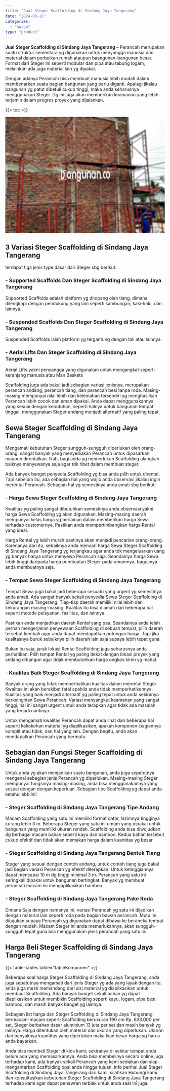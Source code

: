 ```yaml
---
title: "Jual Steger Scaffolding di Sindang Jaya Tangerang"
date: "2024-03-21"
categories: 
  - "harga"
type: "product"
---
```


**Jual Steger Scaffolding di Sindang Jaya Tangerang** – Perancah merupakan suatu struktur sementara yg digunakan untuk menyangga manusia dan material dalam perbaikan rumah ataupun baangunan-bangunan besar. Format dari Steger ini seperti modular dan pipa atau tabung logam, melainkan ada juga material lain yg dipakai.

Dengan adanya Perancah bisa membuat manusia lebih mudah dalam membenarkan suatu bagian bangunan yang perlu diganti. Apalagi jikalau bangunan yg patut dibetuli cukup tinggi, maka anda seharusnya menggunakan Steger. Dg ini juga akan memberikan keamanan yang lebih terjamin dalam progres proyek yang dijalankan.

{{< toc >}}

![Jual Steger Scaffolding di Sindang Jaya Tangerang](/images/sewa-scaffolding-steger-31.png)

## 3 Variasi Steger Scaffolding di Sindang Jaya Tangerang

terdapat tiga jenis type dasar dari Steger sbg berikut:

### \- Supported Scaffolds Dan Steger Scaffolding di Sindang Jaya Tangerang

Supported Scaffolds adalah platform yg ditopang oleh tiang, dimana dilengkapi dengan pendukung yang lain seperti sambungan, kaki-kaki, dan lainnya.

### \- Suspended Scaffolds Dan Steger Scaffolding di Sindang Jaya Tangerang

Suspended Scaffolds ialah platform yg tergantung dengan tali atau lainnya.

### \- Aerial Lifts Dan Steger Scaffolding di Sindang Jaya Tangerang

Aerial Lifts yakni penyangga yang digunakan untuk mengangkat seperti keranjang manusia atau Man Baskets

Scaffolding juga ada bakal jadi sebagian variasi jenisnya, merupakan perancah andang, perancah tiang, dan perancah besi tanpa roda. Masing-masing mempunyai nilai lebih dan kelemahan tersendiri yg menghasilkan Perancah lebih cocok dan aman dipakai. Anda dapat menggunakannya yang sesuai dengan kebutuhan, seperti halnya untuk bangunan tempat tinggal, menggunakan Steger andang menjadi alternatif yang paling tepat.

## Sewa Steger Scaffolding di Sindang Jaya Tangerang

Mengamati kebutuhan Steger sungguh-sungguh diperlukan oleh orang-orang, sangat banyak yang menyediakan Perancah untuk dipasarkan maupun direntalkan. Nah, bagi anda yg memerlukan Scaffolding alangkah baiknya menyewanya saja agar tdk ribet dalam membuat steger.

Ada banyak banget penyedia Scaffolding yg bisa anda pilih untuk dirental. Tapi sebelum itu, ada sebagian hal yang wajib anda observasi jikalau ingin merental Perancah. Sebagian hal yg semestinya anda amati sbg berikut:

### \- Harga Sewa Steger Scaffolding di Sindang Jaya Tangerang

Kwalitas yg paling sangat dibutuhkan semestinya anda observasi yakni harga Sewa Scaffolding yg akan digunakan. Masing-masing daerah mempunyai kelas harga yg berlainan dalam memberikan harga Sewa terhadap customernya. Pastikan anda mempertimbangkan harga Rental yang ideal.

Harga Rental yg lebih murah pastinya akan menjadi pencarian orang-orang. Karenanya dari itu, sebaiknya anda mencari harga Sewa Steger Scaffolding di Sindang Jaya Tangerang yg terjangkau agar anda tdk mengeluarkan uang yg banyak hanya untuk menyewa Perancah saja. Seandainya harga Sewa lebih tinggi daripada harga pembuatan Steger pada umumnya, bagusnya anda membuatnya saja.

### \- Tempat Sewa Steger Scaffolding di Sindang Jaya Tangerang

Tempat Sewa juga bakal jadi beberapa sesuatu yang urgent yg semestinya anda amati. Ada sangat banyak sekali penyedia Sewa Steger Scaffolding di Sindang Jaya Tangerang. Tiap-tiap daerah memiliki nilai lebih dan kekurangan masing-masing. Kualitas itu bisa diamati dari beberapa hal seperti metode pelayanan, fasilitas, dan lainnya.

Pastikan anda menjadikan daerah Rental yang pas. Seandainya anda telah pernah mengerjakan penyewaan Scaffolding di sebuah tempat, pilih daerah tersebut kembali agar anda dapat mendapatkan potongan harga. Tapi jika kualitasnya buruk sebaiknya pilih daerah lain saja supaya lebih tepat guna.

Bukan itu saja, jarak lokasi Rental Scaffolding juga seharusnya anda perhatikan. Pilih tempat Rental yg paling dekat dengan lokasi proyek yang sedang dibangun agar tidak membutuhkan harga ongkos kirim yg mahal.

### \- Kualitas Baik Steger Scaffolding di Sindang Jaya Tangerang

Banyak orang yang tidak memperhatikan kualitas dalam merental Steger. Kwalitas ini akan berakibat fatal apabila anda tidak memperhatikannya. Kualitas yang baik menjadi alternatif yg paling tepat untuk anda sekiranya berkeinginan Sewa Perancah. Variasi menyangkut keamanan yang sangat tinggi, hal ini sangat urgent untuk anda terapkan agar tidak ada masalah yang terjadi nantinya.

Untuk mengamati kwalitas Perancah dapat anda lihat dari beberapa hal seperti kekokohan material yg diaplikasikan, apakah komponen-bagiannya komplit atau tidak, dan hal yang lain. Dengan begitu, anda akan mendapatkan Perancah yang bermutu.

## Sebagian dan Fungsi Steger Scaffolding di Sindang Jaya Tangerang

Untuk anda yg akan menjadikan suatu bangunan, anda juga sepatutnya mengenal sebagian jenis Perancah yg diperlukan. Masing-masing Steger mempunyai fungsinya masing-masing, anda bisa menggunakannya yang sesuai dengan dengan keperluan. Sebagian tipe Scaffolding yg dapat anda ketahui sbb ini!

### \- Steger Scaffolding di Sindang Jaya Tangerang Tipe Andang

Macam Scaffolding yang satu ini memiliki format datar, lazimnya tingginya kurang lebih 3 m. Beberapa Steger yang satu ini umum yang dipakai untuk bangunan yang memiliki ukuran rendah. Scaffolding anda bisa diwujudkan dg berbagai macam bahan seperti kayu dan bamboo. Kedua bahan tersebut cukup efektif dan tidak akan memakan harga dalam kuantitas yg besar.

### \- Steger Scaffolding di Sindang Jaya Tangerang Bentuk Tiang

Steger yang sesuai dengan contoh andang, untuk contoh tiang juga bakal jadi bagian variasi Perancah yg efektif diterapkan. Untuk ketinggiannya dapat mencapai 10 m dg tinggi minimal 3 m. Perancah yang satu ini seringkali dipakai untuk bangunan bertingkat. Banyak yg membuat perancah macam ini mengaplikasikan bamboo.

### \- Steger Scaffolding di Sindang Jaya Tangerang Pake Roda

Dimana Saja dengan namanya ini, variasi Perancah yg satu ini dijadikan dengan material lain seperti roda pada bagian bawah perancah. Mutu ini ditujukan supaya Perancah yg digunakan dapat dibawa ke beraneka tempat dengan mudah. Macam Steger ini anda memerlukannya, akan sungguh-sungguh tepat guna bila menggunakan jenis perancah yang satu ini.

## Harga Beli Steger Scaffolding di Sindang Jaya Tangerang

{{< table-tables table="tableKomponen" >}}

Beberapa soal harga Steger Scaffolding di Sindang Jaya Tangerang, anda juga sepatutnya mengamati dari jenis Steger yg ada yang layak dengan itu, anda juga mesti memandang dari sisi material yg diaplikasikan untuk membaut Scaffolding. Ada banyak banget sekali bahan yg dapat diaplikasikan untuk membikin Scaffolding seperti kayu, logam, pipa besi, bamboo, dan masih banyak banget yg lainnya.

Sebagian list harga dari Steger Scaffolding di Sindang Jaya Tangerang bermacam-macam seperti Scaffolding berukuran 190 cm Rp. 633.000 per set, Steger berbahan dasar aluminium 13 juta per set dan masih banyak yg lainnya. Harga ditentukan oleh material dan ukuran yang diperlukan. Ukuran dan banyaknya kuantitas yang diperlukan maka kian besar harga yg harus anda bayarkan.

Anda bisa membeli Steger di kios kami, sekiranya di sekitar tempat anda belum ada yang memasarkannya. Anda bisa membelinya secara online juga terhadap kami, ada banyak sekali Perancah yang kami sediakan dan siap mengantarkan Scaffolding opsi anda hingga tujuan. info perihal Jual Steger Scaffolding di Sindang Jaya Tangerang dari kami, silahkan Hubungi kami dan konsultasikan kebutuhan Steger Scaffolding di Sindang Jaya Tangerang terhadap kami agar dapat penawran terbiak untuk anda saat ini juga.
